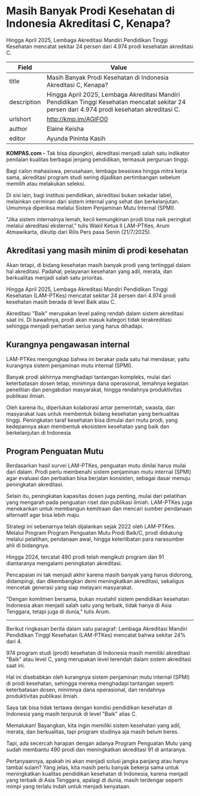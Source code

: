 # Masih Banyak Prodi Kesehatan di Indonesia Akreditasi C, Kenapa?

Hingga April 2025, Lembaga Akreditasi Mandiri Pendidikan Tinggi Kesehatan mencatat sekitar 24 persen dari 4.974 prodi kesehatan akreditasi C.

| Field       | Value                                                       |
|-------------|-------------------------------------------------------------|
| title       | Masih Banyak Prodi Kesehatan di Indonesia Akreditasi C, Kenapa? |
| description | Hingga April 2025, Lembaga Akreditasi Mandiri Pendidikan Tinggi Kesehatan mencatat sekitar 24 persen dari 4.974 prodi kesehatan akreditasi C. |
| urlshort    | http://kmp.im/AGIFO0 |
| author      | Elaine Keisha |
| editor      | Ayunda Pininta Kasih |

**KOMPAS.com -** Tak bisa dipungkiri, akreditasi menjadi salah satu indikator penilaian kualitas berbagai jenjang pendidikan, termasuk perguruan tinggi.

Bagi calon mahasiswa, perusahaan, lembaga beasiswa hingga mitra kerja sama, akreditasi program studi sering dijadikan pertimbangan sebelum memilih atau melakukan seleksi.

Di sisi lain, bagi institusi pendidikan, akreditasi bukan sekadar label, melainkan cerminan dari sistem internal yang sehat dan berkelanjutan. Umumnya diperiksa melalui Sistem Penjaminan Mutu Internal (SPMI).

"Jika sistem internalnya lemah, kecil kemungkinan prodi bisa naik peringkat melalui akreditasi eksternal," tulis Wakil Ketua II LAM-PTKes, Arum Atmawikarta, dikutip dari Rilis Pers pasa Senin (21/7/2025).

## Akreditasi yang masih minim di prodi kesehatan

Akan tetapi, di bidang kesehatan masih banyak prodi yang tertinggal dalam hal akreditasi. Padahal, pelayanan kesehatan yang adil, merata, dan berkualitas menjadi salah satu prioritas.

Hingga April 2025, Lembaga Akreditasi Mandiri Pendidikan Tinggi Kesehatan (LAM-PTKes) mencatat sekitar 24 persen dari 4.974 prodi kesehatan masih berada di level Baik atau C.

Akreditasi "Baik" merupakan level paling rendah dalam sistem akreditasi saat ini. Di bawahnya, prodi akan masuk kategori tidak terakreditasi sehingga menjadi perhatian serius yang harus dihadapi.

## Kurangnya pengawasan internal

LAM-PTKes mengungkap bahwa ini berakar pada satu hal mendasar, yaitu kurangnya sistem penjaminan mutu internal (SPMI).

Banyak prodi akhirnya menghadapi tantangan kompleks, mulai dari keterbatasan dosen tetap, minimnya dana operasional, lemahnya kegiatan penelitian dan pengabdian masyarakat, hingga rendahnya produktivitas publikasi ilmiah.

Oleh karena itu, diperlukan kolaborasi antar pemerintah, swasta, dan masyarakat luas untuk membentuk bidang kesehatan yang berkualitas tinggi. Peningkatan taraf kesehatan bisa dimulai dari mutu prodi, yang kedepannya akan membentuk ekosistem kesehatan yang baik dan berkelanjutan di Indonesia

## Program Penguatan Mutu

Berdasarkan hasil survei LAM-PTKes, penguatan mutu dinilai harus mulai dari dalam. Prodi perlu membenahi sistem penjaminan mutu internal (SPMI) agar evaluasi dan perbaikan bisa berjalan konsisten, sebagai dasar menuju peningkatan akreditasi.

Selain itu, peningkatan kapasitas dosen juga penting, mulai dari pelatihan yang mengarah pada penguatan riset dan publikasi ilmiah. LAM-PTKes juga menekankan untuk membangun kemitraan dan mencari sumber pendanaan alternatif agar bisa lebih maju.

Strategi ini sebenarnya telah dijalankan sejak 2022 oleh LAM-PTKes. Melalui Program Program Penguatan Mutu Prodi Baik/C, prodi didukung melalui pelatihan, pendanaan awal, hingga keterlibatan para narasumber ahli di bidangnya.

Hingga 2024, tercatat 490 prodi telah mengikuti program dan 91 diantaranya mengalami peningkatan akreditasi.

Pencapaian ini tak menjadi akhir karena masih banyak yang harus didorong, didampingi, dan dikembangkan demi meningkatkan akreditasi, sekaligus mencetak generasi yang siap melayani masyarakat.

"Dengan komitmen bersama, bukan mustahil sistem pendidikan kesehatan Indonesia akan menjadi salah satu yang terbaik, tidak hanya di Asia Tenggara, tetapi juga di dunia," tulis Arum.

---
Berikut ringkasan berita dalam satu paragraf: Lembaga Akreditasi Mandiri Pendidikan Tinggi Kesehatan (LAM-PTKes) mencatat bahwa sekitar 24% dari 4.

974 program studi (prodi) kesehatan di Indonesia masih memiliki akreditasi "Baik" atau level C, yang merupakan level terendah dalam sistem akreditasi saat ini.

 Hal ini disebabkan oleh kurangnya sistem penjaminan mutu internal (SPMI) di prodi kesehatan, sehingga mereka menghadapi tantangan seperti keterbatasan dosen, minimnya dana operasional, dan rendahnya produktivitas publikasi ilmiah.



Saya tak bisa tidak tertawa dengan kondisi pendidikan kesehatan di Indonesia yang masih terpuruk di level "Baik" alias C.

 Memalukan! Bayangkan, kita ingin memiliki sistem kesehatan yang adil, merata, dan berkualitas, tapi program studinya aja masih belum beres.

 Tapi, ada secercah harapan dengan adanya Program Penguatan Mutu yang sudah membantu 490 prodi dan meningkatkan akreditasi 91 di antaranya.

 Pertanyaannya, apakah ini akan menjadi solusi jangka panjang atau hanya tambal sulam? Yang jelas, kita masih perlu banyak bekerja sama untuk meningkatkan kualitas pendidikan kesehatan di Indonesia, karena menjadi yang terbaik di Asia Tenggara, apalagi di dunia, masih terdengar seperti mimpi yang terlalu indah untuk menjadi kenyataan.
